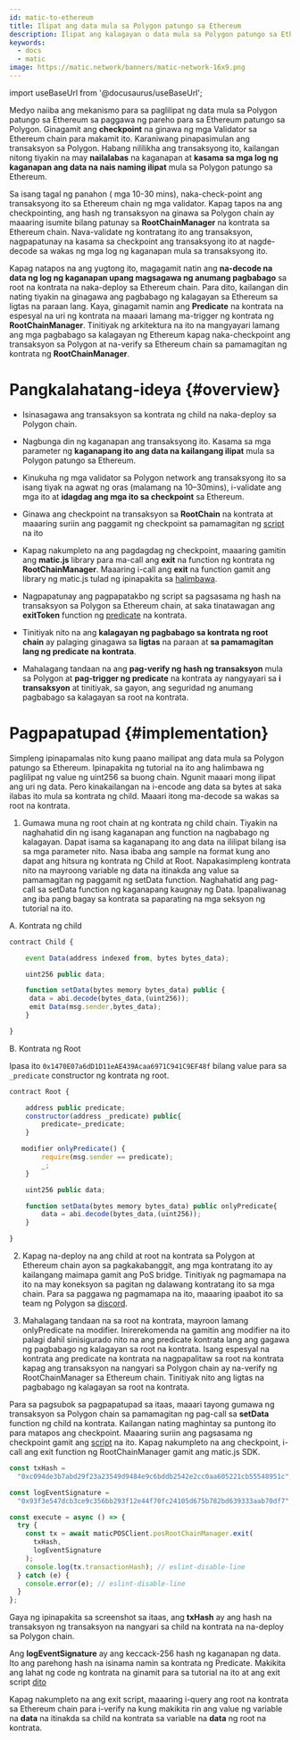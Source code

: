 ```yaml
---
id: matic-to-ethereum
title: Ilipat ang data mula sa Polygon patungo sa Ethereum
description: Ilipat ang kalagayan o data mula sa Polygon patungo sa Ethereum sa pamamagitan ng Mga Kontrata
keywords:
  - docs
  - matic
image: https://matic.network/banners/matic-network-16x9.png
---
```


import useBaseUrl from '@docusaurus/useBaseUrl';

Medyo naiiba ang mekanismo para sa paglilipat ng data mula sa Polygon patungo sa Ethereum sa paggawa ng pareho para sa Ethereum patungo sa Polygon. Ginagamit ang **checkpoint** na ginawa ng mga Validator sa Ethereum chain para makamit ito. Karaniwang pinapasimulan ang transaksyon sa Polygon. Habang nililikha ang transaksyong ito, kailangan nitong tiyakin na may **nailalabas** na kaganapan at **kasama sa mga log ng kaganapan ang data na nais naming ilipat** mula sa Polygon patungo sa Ethereum.

Sa isang tagal ng panahon ( mga 10-30 mins), naka-check-point ang transaksyong ito sa Ethereum chain ng mga validator. Kapag tapos na ang checkpointing, ang hash ng transaksyon na ginawa sa Polygon chain ay maaaring isumite bilang patunay sa **RootChainManager** na kontrata sa Ethereum chain. Nava-validate ng kontratang ito ang transaksyon, nagpapatunay na kasama sa checkpoint ang transaksyong ito at nagde-decode sa wakas ng mga log ng kaganapan mula sa transaksyong ito.

Kapag natapos na ang yugtong ito, magagamit natin ang **na-decode na data ng log ng kaganapan upang magsagawa ng anumang pagbabago** sa root na kontrata na naka-deploy sa Ethereum chain. Para dito, kailangan din nating tiyakin na ginagawa ang pagbabago ng kalagayan sa Ethereum sa ligtas na paraan lang. Kaya, ginagamit namin ang **Predicate** na kontrata na espesyal na uri ng kontrata na maaari lamang ma-trigger ng kontrata ng **RootChainManager**. Tinitiyak ng arkitektura na ito na mangyayari lamang ang mga pagbabago sa kalagayan ng Ethereum kapag naka-checkpoint ang transaksyon sa Polygon at na-verify sa Ethereum chain sa pamamagitan ng kontrata ng **RootChainManager**.

# Pangkalahatang-ideya {#overview}

- Isinasagawa ang transaksyon sa kontrata ng child na naka-deploy sa Polygon chain.
- Nagbunga din ng  kaganapan ang transaksyong ito. Kasama sa mga parameter ng **kaganapang ito ang data na kailangang ilipat** mula sa Polygon patungo sa Ethereum.
- Kinukuha ng mga validator sa Polygon network ang transaksyong ito sa isang tiyak na agwat ng oras (malamang na 10–30mins), i-validate ang mga ito at **idagdag ang mga ito sa checkpoint** sa Ethereum.
- Ginawa ang checkpoint na transaksyon sa **RootChain** na kontrata at maaaring suriin ang paggamit ng checkpoint sa pamamagitan ng [script](https://github.com/rahuldamodar94/matic-learn-pos/blob/transfer-matic-ethereum/script/check-checkpoint.js) na ito
- Kapag nakumpleto na ang pagdagdag ng checkpoint, maaaring gamitin ang **matic.js** library para ma-call ang **exit** na function ng kontrata ng **RootChainManager**. Maaaring i-call ang **exit** na function gamit ang library ng matic.js tulad ng ipinapakita sa [halimbawa](https://github.com/rahuldamodar94/matic-learn-pos/blob/transfer-matic-ethereum/script/exit.js).

- Nagpapatunay ang pagpapatakbo ng script sa pagsasama ng hash na transaksyon sa Polygon sa Ethereum chain, at saka tinatawagan ang **exitToken** function ng [predicate](https://github.com/rahuldamodar94/matic-learn-pos/blob/transfer-matic-ethereum/contracts/CustomPredicate.sol) na kontrata.
- Tinitiyak nito na ang **kalagayan ng pagbabago sa kontrata ng root chain** ay palaging ginagawa sa **ligtas** na paraan at **sa pamamagitan lang ng predicate na kontrata**.
- Mahalagang tandaan na ang **pag-verify ng hash ng transaksyon** mula sa Polygon at **pag-trigger ng predicate** na kontrata ay nangyayari sa **i transaksyon** at tinitiyak, sa gayon, ang seguridad ng anumang pagbabago sa kalagayan sa root na kontrata.

# Pagpapatupad {#implementation}

Simpleng ipinapamalas nito kung paano mailipat ang data mula sa Polygon patungo sa Ethereum. Ipinapakita ng tutorial na ito ang halimbawa ng paglilipat ng value ng uint256 sa buong chain. Ngunit maaari mong ilipat ang uri ng data. Pero kinakailangan na i-encode ang data sa bytes at saka ilabas ito mula sa kontrata ng child. Maaari itong ma-decode sa wakas sa root na kontrata.

1. Gumawa muna ng root chain at ng kontrata ng child chain. Tiyakin na naghahatid din ng isang kaganapan ang function na nagbabago ng kalagayan. Dapat isama sa kaganapang ito ang data na ililipat bilang isa sa mga parameter nito. Nasa ibaba ang sample na format kung ano dapat ang hitsura ng kontrata ng Child at Root. Napakasimpleng kontrata nito na mayroong variable ng data na itinakda ang value sa pamamagitan ng paggamit ng setData function. Naghahatid ang pag-call sa setData function ng kaganapang kaugnay ng Data. Ipapaliwanag ang iba pang bagay sa kontrata sa paparating na mga seksyon ng tutorial na ito.

A. Kontrata ng child

```javascript
contract Child {

    event Data(address indexed from, bytes bytes_data);

    uint256 public data;

    function setData(bytes memory bytes_data) public {
     data = abi.decode(bytes_data,(uint256));
     emit Data(msg.sender,bytes_data);
    }

}
```

B. Kontrata ng Root

Ipasa ito `0x1470E07a6dD1D11eAE439Acaa6971C941C9EF48f` bilang value para sa `_predicate` constructor ng kontrata ng root.

```javascript
contract Root {

    address public predicate;
    constructor(address _predicate) public{
        predicate=_predicate;
    }

   modifier onlyPredicate() {
        require(msg.sender == predicate);
        _;
    }

    uint256 public data;

    function setData(bytes memory bytes_data) public onlyPredicate{
        data = abi.decode(bytes_data,(uint256));
    }

}
```

2. Kapag na-deploy na ang child at root na kontrata sa Polygon at Ethereum chain ayon sa pagkakabanggit, ang mga kontratang ito ay kailangang maimapa gamit ang PoS bridge. Tinitiyak ng pagmamapa na ito na may koneksyon sa pagitan ng dalawang kontratang ito sa mga chain. Para sa paggawa ng pagmamapa na ito, maaaring ipaabot ito sa team ng Polygon sa [discord](https://discord.com/invite/0xPolygon).

3. Mahalagang tandaan na sa root na kontrata, mayroon lamang onlyPredicate na modifier. Inirerekomenda na gamitin ang modifier na ito palagi dahil sinisigurado nito na ang predicate kontrata lang ang gagawa ng pagbabago ng kalagayan sa root na kontrata. Isang espesyal na kontrata ang predicate na kontrata na nagpapalitaw sa root na kontrata kapag ang transaksyon na nangyari sa Polygon chain ay na-verify ng RootChainManager sa Ethereum chain. Tinitiyak nito ang ligtas na pagbabago ng kalagayan sa root na kontrata.

Para sa pagsubok sa pagpapatupad sa itaas, maaari tayong gumawa ng transaksyon sa Polygon chain sa pamamagitan ng pag-call sa **setData** function ng child na kontrata. Kailangan nating maghintay sa puntong ito para matapos ang checkpoint. Maaaring suriin ang pagsasama ng checkpoint gamit ang [script](https://github.com/rahuldamodar94/matic-learn-pos/blob/transfer-matic-ethereum/script/check-checkpoint.js) na ito. Kapag nakumpleto na ang checkpoint, i-call ang exit function ng RootChainManager gamit ang matic.js SDK.

```jsx
const txHash =
  "0xc094de3b7abd29f23a23549d9484e9c6bddb2542e2cc0aa605221cb55548951c";

const logEventSignature =
  "0x93f3e547dcb3ce9c356bb293f12e44f70fc24105d675b782bd639333aab70df7";

const execute = async () => {
  try {
    const tx = await maticPOSClient.posRootChainManager.exit(
      txHash,
      logEventSignature
    );
    console.log(tx.transactionHash); // eslint-disable-line
  } catch (e) {
    console.error(e); // eslint-disable-line
  }
};
```

Gaya ng ipinapakita sa screenshot sa itaas, ang **txHash** ay ang hash na transaksyon ng transaksyon na nangyari sa child na kontrata na na-deploy sa Polygon chain.

Ang **logEventSignature** ay ang keccack-256 hash ng kaganapan ng data. Ito ang parehong hash na isinama namin sa kontrata ng Predicate. Makikita ang lahat ng code ng kontrata na ginamit para sa tutorial na ito at ang exit script [dito](https://github.com/rahuldamodar94/matic-learn-pos/tree/transfer-matic-ethereum)

Kapag nakumpleto na ang exit script, maaaring i-query ang root na kontrata sa Ethereum chain para i-verify na kung makikita rin ang value ng variable na **data** na itinakda sa child na kontrata sa variable na **data** ng root na kontrata.
